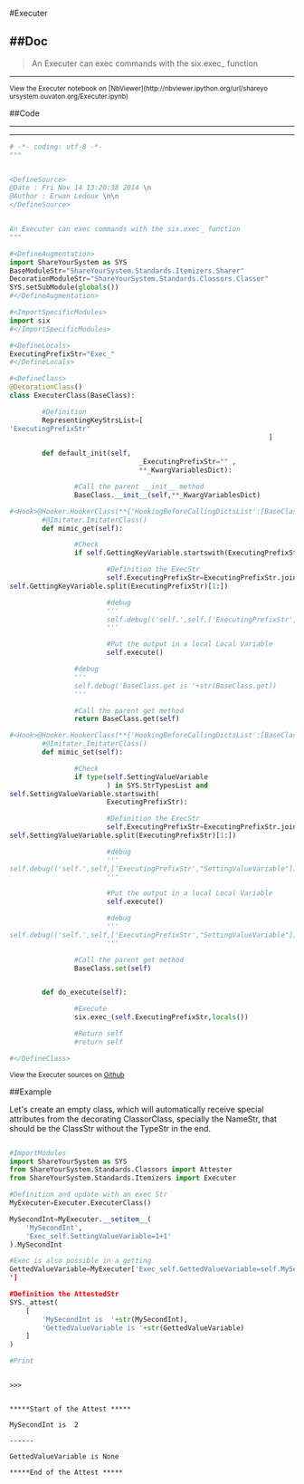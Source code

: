 

<!--
FrozenIsBool False
-->

#Executer

##Doc
----


>
> An Executer can exec commands with the six.exec_ function
>

----

<small>
View the Executer notebook on [NbViewer](http://nbviewer.ipython.org/url/shareyo
ursystem.ouvaton.org/Executer.ipynb)
</small>




<!--
FrozenIsBool False
-->

##Code

----

<ClassDocStr>

----

```python
# -*- coding: utf-8 -*-
"""


<DefineSource>
@Date : Fri Nov 14 13:20:38 2014 \n
@Author : Erwan Ledoux \n\n
</DefineSource>


An Executer can exec commands with the six.exec_ function
"""

#<DefineAugmentation>
import ShareYourSystem as SYS
BaseModuleStr="ShareYourSystem.Standards.Itemizers.Sharer"
DecorationModuleStr="ShareYourSystem.Standards.Classors.Classer"
SYS.setSubModule(globals())
#</DefineAugmentation>

#<ImportSpecificModules>
import six
#</ImportSpecificModules>

#<DefineLocals>
ExecutingPrefixStr="Exec_"
#</DefineLocals>

#<DefineClass>
@DecorationClass()
class ExecuterClass(BaseClass):

        #Definition
        RepresentingKeyStrsList=[
'ExecutingPrefixStr'
                                                                ]

        def default_init(self,
                                _ExecutingPrefixStr="" ,
                                **_KwargVariablesDict):

                #Call the parent __init__ method
                BaseClass.__init__(self,**_KwargVariablesDict)

#<Hook>@Hooker.HookerClass(**{'HookingBeforeCallingDictsList':[BaseClass.get]})
        #@Imitater.ImitaterClass()
        def mimic_get(self):

                #Check
                if self.GettingKeyVariable.startswith(ExecutingPrefixStr):

                        #Definition the ExecStr
                        self.ExecutingPrefixStr=ExecutingPrefixStr.join(
self.GettingKeyVariable.split(ExecutingPrefixStr)[1:])

                        #debug
                        '''
                        self.debug(('self.',self,['ExecutingPrefixStr']))
                        '''

                        #Put the output in a local Local Variable
                        self.execute()

                #debug
                '''
                self.debug('BaseClass.get is '+str(BaseClass.get))
                '''

                #Call the parent get method
                return BaseClass.get(self)

#<Hook>@Hooker.HookerClass(**{'HookingBeforeCallingDictsList':[BaseClass.set]})
        #@Imitater.ImitaterClass()
        def mimic_set(self):

                #Check
                if type(self.SettingValueVariable
                        ) in SYS.StrTypesList and
self.SettingValueVariable.startswith(
                        ExecutingPrefixStr):

                        #Definition the ExecStr
                        self.ExecutingPrefixStr=ExecutingPrefixStr.join(
self.SettingValueVariable.split(ExecutingPrefixStr)[1:])

                        #debug
                        '''
self.debug(('self.',self,['ExecutingPrefixStr',"SettingValueVariable"]))
                        '''

                        #Put the output in a local Local Variable
                        self.execute()

                        #debug
                        '''
self.debug(('self.',self,['ExecutingPrefixStr',"SettingValueVariable"]))
                        '''

                #Call the parent get method
                BaseClass.set(self)


        def do_execute(self):

                #Execute
                six.exec_(self.ExecutingPrefixStr,locals())

                #Return self
                #return self

#</DefineClass>

```

<small>
View the Executer sources on <a href="https://github.com/Ledoux/ShareYourSystem/
tree/master/Pythonlogy/ShareYourSystem/Itemizers/Executer"
target="_blank">Github</a>
</small>




<!---
FrozenIsBool True
-->

##Example

Let's create an empty class, which will automatically receive
special attributes from the decorating ClassorClass,
specially the NameStr, that should be the ClassStr
without the TypeStr in the end.

```python

#ImportModules
import ShareYourSystem as SYS
from ShareYourSystem.Standards.Classors import Attester
from ShareYourSystem.Standards.Itemizers import Executer

#Definition and update with an exec Str
MyExecuter=Executer.ExecuterClass()

MySecondInt=MyExecuter.__setitem__(
    'MySecondInt',
    'Exec_self.SettingValueVariable=1+1'
).MySecondInt

#Exec is also possible in a getting
GettedValueVariable=MyExecuter['Exec_self.GettedValueVariable=self.MySecondInt-1
']

#Definition the AttestedStr
SYS._attest(
    [
        'MySecondInt is  '+str(MySecondInt),
        'GettedValueVariable is '+str(GettedValueVariable)
    ]
)

#Print



```


```console
>>>


*****Start of the Attest *****

MySecondInt is  2

------

GettedValueVariable is None

*****End of the Attest *****



```


